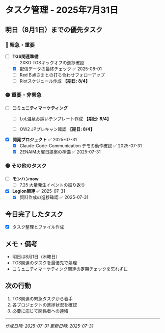 # タスク管理 - 2025年7月31日

## 明日（8月1日）までの優先タスク

### 🔴 緊急・重要
- [ ] **TGS関連準備**
  - [ ] 2XKO TGSキックオフの進捗確認
  - [x] 配信データの最終チェック ✅ 2025-08-01
  - [ ] Red Bullさまとの打ち合わせフォローアップ
  - [ ]  Riotスケジュール作成 **【期日: 8/4】**

### 🟡 重要・非緊急
- [ ] **コミュニティマーケティング**
  - [ ] LoL温泉お誘いテンプレート作成 **【期日: 8/4】**
  - [ ] OW2 JPプレキャン確認 **【期日: 8/4】**
  
  
- [x] **開発プロジェクト** ✅ 2025-07-31
  - [x] Claude-Code-Communication デモの動作確認 ✅ 2025-07-31
  - [x] ZENAIM火曜日提案の準備 ✅ 2025-07-31

### 🟢 その他のタスク
- [ ] **モンハンnow**
  - [ ] 7.25 大量発生イベントの振り返り
  
- [x] **Legion関連** ✅ 2025-07-31
  - [x] 資料作成の進捗確認 ✅ 2025-07-31

## 今日完了したタスク
- [x] タスク整理とファイル作成

## メモ・備考
- 明日は8月1日（木曜日）
- TGS関連のタスクを最優先で処理
- コミュニティマーケティング関連の定期チェックを忘れずに

## 次の行動
1. TGS関連の緊急タスクから着手
2. 各プロジェクトの進捗状況を確認
3. 必要に応じて関係者への連絡

---
*作成日時: 2025-07-31*
*更新日時: 2025-07-31*